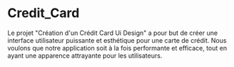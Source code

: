 # Credit_Card
 Le projet "Création d'un Crédit Card Ui Design" a pour but de créer une interface utilisateur puissante et esthétique pour une carte de crédit. Nous voulons que notre application soit à la fois performante et efficace, tout en ayant une apparence attrayante pour les utilisateurs.
